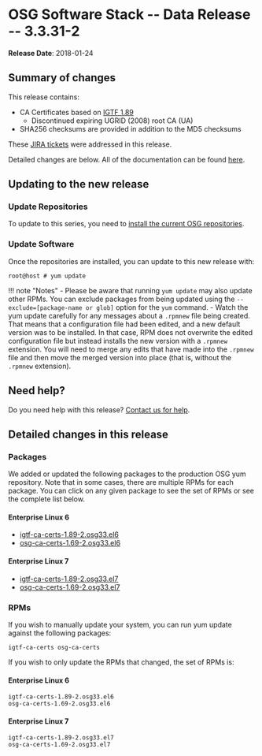 OSG Software Stack -- Data Release -- 3.3.31-2
==============================================

**Release Date**: 2018-01-24

Summary of changes
------------------

This release contains:

-   CA Certificates based on [IGTF 1.89](http://dist.eugridpma.info/distribution/igtf/current/CHANGES)
    - Discontinued expiring UGRID (2008) root CA (UA)
-   SHA256 checksums are provided in addition to the MD5 checksums

These [JIRA tickets](https://jira.opensciencegrid.org/issues/?jql=project%20%3D%20SOFTWARE%20AND%20fixVersion%20%3D%203.3.31-2%20ORDER%20BY%20priority%20DESC%2C%20key%20DESC) were addressed in this release.

Detailed changes are below. All of the documentation can be found [here](/index.md).

Updating to the new release
---------------------------

### Update Repositories

To update to this series, you need to [install the current OSG repositories](/common/yum#install-osg-repositories).

### Update Software

Once the repositories are installed, you can update to this new release with:

``` console
root@host # yum update
```

!!! note "Notes"
    -   Please be aware that running `yum update` may also update other RPMs. You can exclude packages from being updated using the `--exclude=[package-name or glob]` option for the `yum` command.
    -   Watch the yum update carefully for any messages about a `.rpmnew` file being created. That means that a configuration file had been edited, and a new default version was to be installed. In that case, RPM does not overwrite the edited configuration file but instead installs the new version with a `.rpmnew` extension. You will need to merge any edits that have made into the `.rpmnew` file and then move the merged version into place (that is, without the `.rpmnew` extension).

Need help?
----------

Do you need help with this release? [Contact us for help](/common/help).

Detailed changes in this release
--------------------------------

### Packages

We added or updated the following packages to the production OSG yum repository. Note that in some cases, there are multiple RPMs for each package. You can click on any given package to see the set of RPMs or see the complete list below.

#### Enterprise Linux 6

-   [igtf-ca-certs-1.89-2.osg33.el6](https://koji.chtc.wisc.edu/koji/search?match=glob&type=build&terms=igtf-ca-certs-1.89-2.osg33.el6)
-   [osg-ca-certs-1.69-2.osg33.el6](https://koji.chtc.wisc.edu/koji/search?match=glob&type=build&terms=osg-ca-certs-1.69-2.osg33.el6)

#### Enterprise Linux 7

-   [igtf-ca-certs-1.89-2.osg33.el7](https://koji.chtc.wisc.edu/koji/search?match=glob&type=build&terms=igtf-ca-certs-1.89-2.osg33.el7)
-   [osg-ca-certs-1.69-2.osg33.el7](https://koji.chtc.wisc.edu/koji/search?match=glob&type=build&terms=osg-ca-certs-1.69-2.osg33.el7)

### RPMs

If you wish to manually update your system, you can run yum update against the following packages:

    igtf-ca-certs osg-ca-certs

If you wish to only update the RPMs that changed, the set of RPMs is:

#### Enterprise Linux 6

``` file
igtf-ca-certs-1.89-2.osg33.el6
osg-ca-certs-1.69-2.osg33.el6
```

#### Enterprise Linux 7

``` file
igtf-ca-certs-1.89-2.osg33.el7
osg-ca-certs-1.69-2.osg33.el7
```

